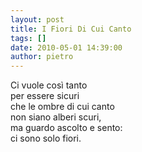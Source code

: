 ```yaml
---
layout: post
title: I Fiori Di Cui Canto
tags: []
date: 2010-05-01 14:39:00
author: pietro
---
```

Ci vuole così tanto<br/>per essere sicuri<br/>che le ombre di cui canto<br/>non siano alberi scuri,<br/>ma guardo ascolto e sento:<br/>ci sono solo fiori.

